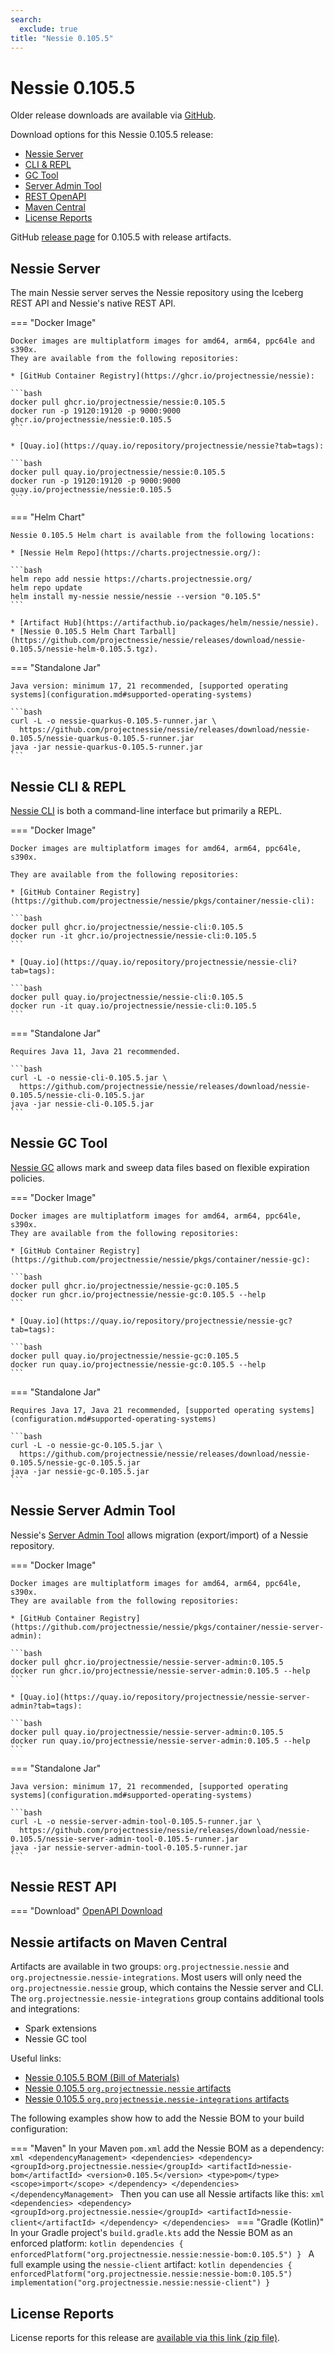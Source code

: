 ```yaml
---
search:
  exclude: true
title: "Nessie 0.105.5"
---
```


# Nessie 0.105.5

Older release downloads are available via [GitHub](https://github.com/projectnessie/nessie/releases).

Download options for this Nessie 0.105.5 release:

* [Nessie Server](#nessie-server)
* [CLI & REPL](#nessie-cli--repl)
* [GC Tool](#nessie-gc-tool)
* [Server Admin Tool](#nessie-server-admin-tool)
* [REST OpenAPI](#nessie-rest-api)
* [Maven Central](#nessie-artifacts-on-maven-central)
* [License Reports](#license-reports)

GitHub [release page](https://github.com/projectnessie/nessie/releases/tag/nessie-0.105.5) for 0.105.5 with release artifacts.

## Nessie Server

The main Nessie server serves the Nessie repository using the Iceberg REST API and Nessie's native REST API.

=== "Docker Image"

    Docker images are multiplatform images for amd64, arm64, ppc64le and s390x.
    They are available from the following repositories:

    * [GitHub Container Registry](https://ghcr.io/projectnessie/nessie):

    ```bash
    docker pull ghcr.io/projectnessie/nessie:0.105.5
    docker run -p 19120:19120 -p 9000:9000 ghcr.io/projectnessie/nessie:0.105.5
    ```

    * [Quay.io](https://quay.io/repository/projectnessie/nessie?tab=tags):

    ```bash
    docker pull quay.io/projectnessie/nessie:0.105.5
    docker run -p 19120:19120 -p 9000:9000 quay.io/projectnessie/nessie:0.105.5
    ```

=== "Helm Chart"

    Nessie 0.105.5 Helm chart is available from the following locations:

    * [Nessie Helm Repo](https://charts.projectnessie.org/):

    ```bash
    helm repo add nessie https://charts.projectnessie.org/
    helm repo update
    helm install my-nessie nessie/nessie --version "0.105.5"
    ```

    * [Artifact Hub](https://artifacthub.io/packages/helm/nessie/nessie).
    * [Nessie 0.105.5 Helm Chart Tarball](https://github.com/projectnessie/nessie/releases/download/nessie-0.105.5/nessie-helm-0.105.5.tgz).

=== "Standalone Jar"

    Java version: minimum 17, 21 recommended, [supported operating systems](configuration.md#supported-operating-systems)

    ```bash
    curl -L -o nessie-quarkus-0.105.5-runner.jar \
      https://github.com/projectnessie/nessie/releases/download/nessie-0.105.5/nessie-quarkus-0.105.5-runner.jar
    java -jar nessie-quarkus-0.105.5-runner.jar
    ```

## Nessie CLI & REPL

[Nessie CLI](cli.md) is both a command-line interface but primarily a REPL.

=== "Docker Image"

    Docker images are multiplatform images for amd64, arm64, ppc64le, s390x.

    They are available from the following repositories:

    * [GitHub Container Registry](https://github.com/projectnessie/nessie/pkgs/container/nessie-cli):

    ```bash
    docker pull ghcr.io/projectnessie/nessie-cli:0.105.5
    docker run -it ghcr.io/projectnessie/nessie-cli:0.105.5 
    ```

    * [Quay.io](https://quay.io/repository/projectnessie/nessie-cli?tab=tags):

    ```bash
    docker pull quay.io/projectnessie/nessie-cli:0.105.5
    docker run -it quay.io/projectnessie/nessie-cli:0.105.5
    ```

=== "Standalone Jar"

    Requires Java 11, Java 21 recommended.

    ```bash
    curl -L -o nessie-cli-0.105.5.jar \
      https://github.com/projectnessie/nessie/releases/download/nessie-0.105.5/nessie-cli-0.105.5.jar
    java -jar nessie-cli-0.105.5.jar
    ```

## Nessie GC Tool

[Nessie GC](gc.md) allows mark and sweep data files based on flexible expiration policies.

=== "Docker Image"

    Docker images are multiplatform images for amd64, arm64, ppc64le, s390x.
    They are available from the following repositories:

    * [GitHub Container Registry](https://github.com/projectnessie/nessie/pkgs/container/nessie-gc):

    ```bash
    docker pull ghcr.io/projectnessie/nessie-gc:0.105.5
    docker run ghcr.io/projectnessie/nessie-gc:0.105.5 --help
    ```

    * [Quay.io](https://quay.io/repository/projectnessie/nessie-gc?tab=tags):

    ```bash
    docker pull quay.io/projectnessie/nessie-gc:0.105.5
    docker run quay.io/projectnessie/nessie-gc:0.105.5 --help
    ```

=== "Standalone Jar"

    Requires Java 17, Java 21 recommended, [supported operating systems](configuration.md#supported-operating-systems)

    ```bash
    curl -L -o nessie-gc-0.105.5.jar \
      https://github.com/projectnessie/nessie/releases/download/nessie-0.105.5/nessie-gc-0.105.5.jar
    java -jar nessie-gc-0.105.5.jar
    ```

## Nessie Server Admin Tool

Nessie's [Server Admin Tool](export_import.md) allows migration (export/import) of a
Nessie repository.

=== "Docker Image"

    Docker images are multiplatform images for amd64, arm64, ppc64le, s390x.
    They are available from the following repositories:

    * [GitHub Container Registry](https://github.com/projectnessie/nessie/pkgs/container/nessie-server-admin):

    ```bash
    docker pull ghcr.io/projectnessie/nessie-server-admin:0.105.5
    docker run ghcr.io/projectnessie/nessie-server-admin:0.105.5 --help
    ```

    * [Quay.io](https://quay.io/repository/projectnessie/nessie-server-admin?tab=tags):

    ```bash
    docker pull quay.io/projectnessie/nessie-server-admin:0.105.5
    docker run quay.io/projectnessie/nessie-server-admin:0.105.5 --help
    ```

=== "Standalone Jar"

    Java version: minimum 17, 21 recommended, [supported operating systems](configuration.md#supported-operating-systems)

    ```bash
    curl -L -o nessie-server-admin-tool-0.105.5-runner.jar \
      https://github.com/projectnessie/nessie/releases/download/nessie-0.105.5/nessie-server-admin-tool-0.105.5-runner.jar
    java -jar nessie-server-admin-tool-0.105.5-runner.jar
    ```

## Nessie REST API

=== "Download"
    [OpenAPI Download](https://github.com/projectnessie/nessie/releases/download/nessie-0.105.5/nessie-openapi-0.105.5.yaml)

## Nessie artifacts on Maven Central

Artifacts are available in two groups: `org.projectnessie.nessie` and
`org.projectnessie.nessie-integrations`. Most users will only need the `org.projectnessie.nessie`
group, which contains the Nessie server and CLI. The `org.projectnessie.nessie-integrations` group
contains additional tools and integrations:

* Spark extensions
* Nessie GC tool

Useful links:

* [Nessie 0.105.5 BOM (Bill of Materials)](https://search.maven.org/artifact/org.projectnessie.nessie/nessie-bom/0.105.5/pom)
* [Nessie 0.105.5 `org.projectnessie.nessie` artifacts](https://search.maven.org/search?q=g:org.projectnessie.nessie%20v:0.105.5)
* [Nessie 0.105.5 `org.projectnessie.nessie-integrations` artifacts](https://search.maven.org/search?q=g:org.projectnessie.nessie-integrations%20v:0.105.5)

The following examples show how to add the Nessie BOM to your build configuration:

=== "Maven"
    In your Maven `pom.xml` add the Nessie BOM as a dependency:
    ```xml
    <dependencyManagement>
      <dependencies>
        <dependency>
          <groupId>org.projectnessie.nessie</groupId>
          <artifactId>nessie-bom</artifactId>
          <version>0.105.5</version>
          <type>pom</type>
          <scope>import</scope>
        </dependency>
      </dependencies>
    </dependencyManagement>
    ```
    Then you can use all Nessie artifacts like this:
    ```xml
    <dependencies>
      <dependency>
        <groupId>org.projectnessie.nessie</groupId>
        <artifactId>nessie-client</artifactId>
      </dependency>
    </dependencies>
    ```
=== "Gradle (Kotlin)"
    In your Gradle project's `build.gradle.kts` add the Nessie BOM as an enforced platform:
    ```kotlin
    dependencies {
      enforcedPlatform("org.projectnessie.nessie:nessie-bom:0.105.5")
    }
    ```
    A full example using the `nessie-client` artifact:
    ```kotlin
    dependencies {
      enforcedPlatform("org.projectnessie.nessie:nessie-bom:0.105.5")
      implementation("org.projectnessie.nessie:nessie-client")
    }
    ```

## License Reports

License reports for this release are [available via this link (zip file)](https://github.com/projectnessie/nessie/releases/download/nessie-0.105.5/nessie-aggregated-license-report-0.105.5.zip).
